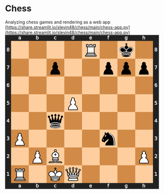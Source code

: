 # Chess

Analyzing chess games and rendering as a web app
[https://share.streamlit.io/slevin48/chess/main/chess-app.py](https://share.streamlit.io/slevin48/chess/main/chess-app.py)
![game1](game1.svg)